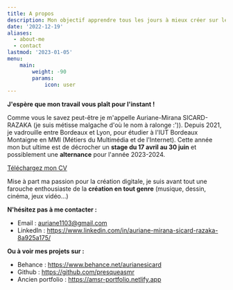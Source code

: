 ```yaml
---
title: A propos
description: Mon objectif apprendre tous les jours à mieux créer sur le web. 
date: '2022-12-19'
aliases:
  - about-me
  - contact
lastmod: '2023-01-05'
menu:
    main: 
        weight: -90
        params:
            icon: user
---
```


**J'espère que mon travail vous plaît pour l'instant !**

Comme vous le savez peut-être je m'appelle Auriane-Mirana SICARD-RAZAKA (je suis métisse malgache d'où le nom à ralonge :')).
Depuis 2021, je vadrouille entre Bordeaux et Lyon, pour étudier à l'IUT Bordeaux Montaigne en MMI (Métiers du Multimédia et de l'Internet). Cette année mon but ultime est de décrocher un **stage du 17 avril au 30 juin** et possiblement une **alternance** pour l'année 2023-2024. 

[Téléchargez mon CV](CV.pdf)

Mise à part ma passion pour la création digitale, je suis avant tout une farouche enthousiaste de la **création en tout genre** (musique, dessin, cinéma, jeux vidéo...)


**N'hésitez pas à me contacter  :**

* Email : auriane1103@gmail.com
* LinkedIn : https://www.linkedin.com/in/auriane-mirana-sicard-razaka-8a925a175/

**Ou à voir mes projets sur :**

* Behance : https://www.behance.net/aurianesicard
* Github : https://github.com/presqueasmr
* Ancien portfolio : https://amsr-portfolio.netlify.app



